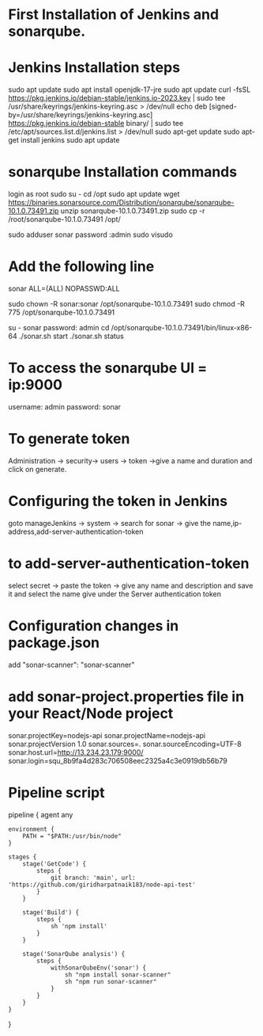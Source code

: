# First Installation of Jenkins and sonarqube.

# Jenkins Installation steps
sudo apt update
sudo apt install openjdk-17-jre
sudo apt update
curl -fsSL https://pkg.jenkins.io/debian-stable/jenkins.io-2023.key | sudo tee \
  /usr/share/keyrings/jenkins-keyring.asc > /dev/null
echo deb [signed-by=/usr/share/keyrings/jenkins-keyring.asc] \
https://pkg.jenkins.io/debian-stable binary/ | sudo tee \
  /etc/apt/sources.list.d/jenkins.list > /dev/null
sudo apt-get update
sudo apt-get install jenkins
sudo apt update

# sonarqube Installation commands
login as root
sudo su -
cd /opt
sudo apt update
wget https://binaries.sonarsource.com/Distribution/sonarqube/sonarqube-10.1.0.73491.zip
unzip sonarqube-10.1.0.73491.zip
sudo cp -r /root/sonarqube-10.1.0.73491 /opt/

sudo adduser sonar
password :admin
sudo visudo
# Add the following line
sonar ALL=(ALL) NOPASSWD:ALL

sudo chown -R sonar:sonar /opt/sonarqube-10.1.0.73491
sudo chmod -R 775 /opt/sonarqube-10.1.0.73491

su - sonar
password: admin
cd /opt/sonarqube-10.1.0.73491/bin/linux-x86-64
./sonar.sh start
./sonar.sh status

# To access the sonarqube UI = ip:9000
username: admin
password: sonar

# To generate token
Administration -> security-> users -> token ->give a name and duration and click on generate.

# Configuring the token in Jenkins
goto manageJenkins -> system -> search for sonar -> give the name,ip-address,add-server-authentication-token
# to add-server-authentication-token 
select secret -> paste the token -> give any name and description and save it and select the name give under the 
Server authentication token

# Configuration changes in package.json
add "sonar-scanner": "sonar-scanner" 

# add sonar-project.properties file in your React/Node project
sonar.projectKey=nodejs-api
sonar.projectName=nodejs-api
sonar.projectVersion 1.0
sonar.sources=.
sonar.sourceEncoding=UTF-8
sonar.host.url=http://13.234.23.179:9000/
sonar.login=squ_8b9fa4d283c706508eec2325a4c3e0919db56b79

# Pipeline script

pipeline {
    agent any

    environment {
        PATH = "$PATH:/usr/bin/node"
    }

    stages {
        stage('GetCode') {
            steps {
                git branch: 'main', url: 'https://github.com/giridharpatnaik183/node-api-test'
            }
        }

        stage('Build') {
            steps {
                sh 'npm install'
            }
        }

        stage('SonarQube analysis') {
            steps {
                withSonarQubeEnv('sonar') {
                    sh "npm install sonar-scanner"
                    sh "npm run sonar-scanner"
                }
            }
        }
    }
}







